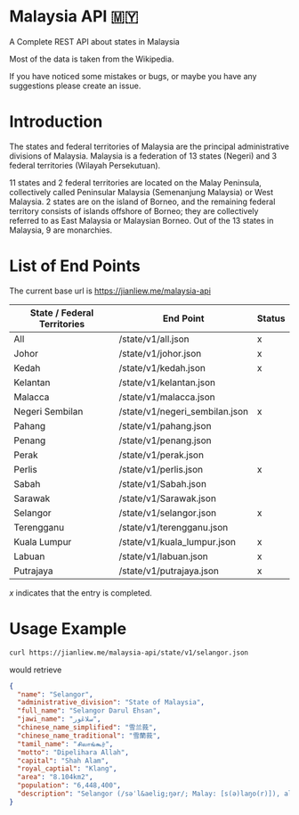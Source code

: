 # Malaysia API 🇲🇾

A Complete REST API about states in Malaysia

Most of the data is taken from the Wikipedia.

If you have noticed some mistakes or bugs, or maybe you have any suggestions please create an issue.

# Introduction

The states and federal territories of Malaysia are the principal administrative divisions of Malaysia. Malaysia is a federation of 13 states (Negeri) and 3 federal territories (Wilayah Persekutuan).

11 states and 2 federal territories are located on the Malay Peninsula, collectively called Peninsular Malaysia (Semenanjung Malaysia) or West Malaysia. 2 states are on the island of Borneo, and the remaining federal territory consists of islands offshore of Borneo; they are collectively referred to as East Malaysia or Malaysian Borneo. Out of the 13 states in Malaysia, 9 are monarchies.

# List of End Points

The current base url is https://jianliew.me/malaysia-api

| State / Federal Territories | End Point                      | Status |
| --------------------------- | ------------------------------ | ------ |
| All                         | /state/v1/all.json             | x      |
| Johor                       | /state/v1/johor.json           | x      |
| Kedah                       | /state/v1/kedah.json           | x      |
| Kelantan                    | /state/v1/kelantan.json        |        |
| Malacca                     | /state/v1/malacca.json         |        |
| Negeri Sembilan             | /state/v1/negeri_sembilan.json | x      |
| Pahang                      | /state/v1/pahang.json          |        |
| Penang                      | /state/v1/penang.json          |        |
| Perak                       | /state/v1/perak.json           |        |
| Perlis                      | /state/v1/perlis.json          | x      |
| Sabah                       | /state/v1/Sabah.json           |        |
| Sarawak                     | /state/v1/Sarawak.json         |        |
| Selangor                    | /state/v1/selangor.json        | x      |
| Terengganu                  | /state/v1/terengganu.json      |        |
| Kuala Lumpur                | /state/v1/kuala_lumpur.json    | x      |
| Labuan                      | /state/v1/labuan.json          | x      |
| Putrajaya                   | /state/v1/putrajaya.json       | x      |

_x_ indicates that the entry is completed.

# Usage Example

```bash
curl https://jianliew.me/malaysia-api/state/v1/selangor.json
```

would retrieve

```json
{
  "name": "Selangor",
  "administrative_division": "State of Malaysia",
  "full_name": "Selangor Darul Ehsan",
  "jawi_name": "سلاڠور",
  "chinese_name_simplified": "雪兰莪",
  "chinese_name_traditional": "雪蘭莪",
  "tamil_name": "சிலாங்கூர்",
  "motto": "Dipelihara Allah",
  "capital": "Shah Alam",
  "royal_captial": "Klang",
  "area": "8.104km2",
  "population": "6,448,400",
  "description": "Selangor (/səˈl&aelig;ŋər/; Malay: [s(ə)laŋo(r)]), also known by its Arabic honorific Darul Ehsan, or &quot;Abode of Sincerity&quot;, is one of the 13 states of Malaysia. It is on the west coast of Peninsular Malaysia and is bordered by Perak to the north, Pahang to the east, Negeri Sembilan to the south and the Strait of Malacca to the west. Selangor surrounds the federal territories of Kuala Lumpur and Putrajaya, both of which were previously part of it. The state capital of Selangor is Shah Alam and its royal capital is Klang. Petaling Jaya and Subang Jaya received city status in 2006 and 2019, respectively. Selangor is one of four Malaysian states that contain more than one city with official city status; the others are Sarawak, Johor, and Penang. The state of Selangor has the largest economy in Malaysia in terms of gross domestic product (GDP), with RM 239.968 billion (roughly US$55.5 billion) in 2015, comprising 22.6% of the country's GDP. It is the most developed state in Malaysia; it has good infrastructure such as highways and transport, and has the largest population in Malaysia, a high standard of living and the lowest poverty rate in the country."
}
```
